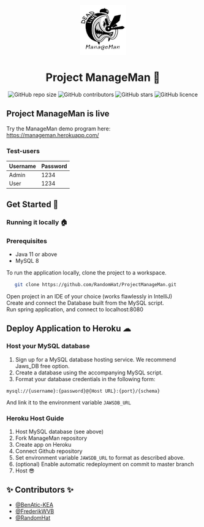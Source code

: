 
<div align="center">
    <img src="src/main/resources/static/Attachments/deadlineLogo_LowRes_transparent.png" alt="ManageMan" width="120" height="130">
    <h1 align="center">Project ManageMan 📆</h1>

![GitHub repo size](https://img.shields.io/github/repo-size/RandomHat/ProjectManageMan?style=flat-square&logo=appveyor)
![GitHub contributors](https://img.shields.io/github/contributors/RandomHat/ProjectManageMan?style=flat-square&logo=appveyor)
![GitHub stars](https://img.shields.io/github/stars/RandomHat/ProjectManageMan?style=flat-square&logo=appveyor)
![GitHub licence](https://img.shields.io/github/license/RandomHat/ProjectManageMan?style=flat-square&logo=appveyor)
</div>

## Project ManageMan is live

Try the ManageMan demo program here:
https://manageman.herokuapp.com/

### Test-users

| Username | Password |
|----------|----------|
| Admin    | 1234     |
| User     | 1234     |

## Get Started 🎯


### Running it locally 🏠

### Prerequisites

* Java 11 or above
* MySQL 8

To run the application locally, clone the project to a workspace.

```sh
   git clone https://github.com/RandomHat/ProjectManageMan.git
```

Open project in an IDE of your choice (works flawlessly in IntelliJ) \
Create and connect the Database built from the MySQL script. \
Run spring application, and connect to localhost:8080

## Deploy Application to Heroku ☁

### Host your MySQL database 

1. Sign up for a MySQL database hosting service. We recommend Jaws_DB free option.
2. Create a database using the accompanying MySQL script. 
3. Format your database credentials in the following form:

```
mysql://{username}:{password}@{Host URL}:{port}/{schema}
```

And link it to the environment variable `JAWSDB_URL`

### Heroku Host Guide

1. Host MySQL database (see above)
2. Fork ManageMan repository 
3. Create app on Heroku
4. Connect Github repository
5. Set environment variable `JAWSDB_URL` to format as described above.
6. (optional) Enable automatic redeployment on commit to master branch
7. Host 😎

## ✨ Contributors ✨

* [@BenAtic-KEA](https://github.com/BenAtic-KEA)
* [@FrederikWVB](https://github.com/FrederikWVB)
* [@RandomHat](https://github.com/RandomHat)

